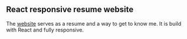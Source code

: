 ## React responsive resume website
The [website](https://www.sudokrystian.com) serves as a resume and a way to get to know me. It is build with React and fully responsive.